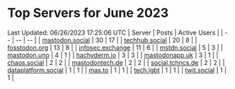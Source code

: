 # Top Servers for June 2023
Last Updated: 06/26/2023 17:25:06 UTC
| Server | Posts | Active Users |
| -- | -- | -- |
| [mastodon.social](https://mastodon.social/tags/PowerShell) | 30 | 17 |
| [techhub.social](https://techhub.social/tags/PowerShell) | 20 | 8 |
| [fosstodon.org](https://fosstodon.org/tags/PowerShell) | 13 | 8 |
| [infosec.exchange](https://infosec.exchange/tags/PowerShell) | 11 | 6 |
| [mstdn.social](https://mstdn.social/tags/PowerShell) | 5 | 3 |
| [mastodon.uno](https://mastodon.uno/tags/PowerShell) | 4 | 1 |
| [hachyderm.io](https://hachyderm.io/tags/PowerShell) | 3 | 3 |
| [mastodonapp.uk](https://mastodonapp.uk/tags/PowerShell) | 3 | 1 |
| [chaos.social](https://chaos.social/tags/PowerShell) | 2 | 2 |
| [mastodontech.de](https://mastodontech.de/tags/PowerShell) | 2 | 2 |
| [social.tchncs.de](https://social.tchncs.de/tags/PowerShell) | 2 | 2 |
| [dataplatform.social](https://dataplatform.social/tags/PowerShell) | 1 | 1 |
| [mas.to](https://mas.to/tags/PowerShell) | 1 | 1 |
| [tech.lgbt](https://tech.lgbt/tags/PowerShell) | 1 | 1 |
| [twit.social](https://twit.social/tags/PowerShell) | 1 | 1 |
